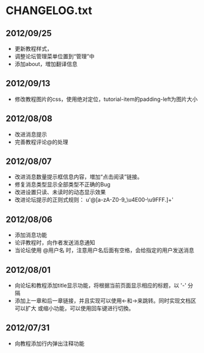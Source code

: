 CHANGELOG.txt
================

2012/09/25
--------------

* 更新教程样式，
* 调整论坛管理菜单位置到“管理”中
* 添加about，増加翻译信息

2012/09/13
--------------

* 修改教程图片的css，使用绝对定位，tutorial-item的padding-left为图片大小

2012/08/08
--------------

* 改进消息提示
* 完善教程评论@的处理

2012/08/07
--------------

* 改进消息数量提示框信息内容，増加“点击阅读”链接。
* 修复消息类型显示全部类型不正确的Bug
* 改进设置只读、未读时的动态显示效果
* 改进论坛提示的正则式规则： u'@[a-zA-Z0-9_\u4E00-\u9FFF\.]+'

2012/08/06
--------------

* 添加消息功能
* 论评教程时，向作者发送消息通知
* 当论坛使用 @用户名 时，注意用户名后面有空格，会给指定的用户发送消息

2012/08/01
-----------

* 向论坛和教程添加title显示功能，将根据当前页面显示相应的标题，以 '-' 分隔
* 添加上一章和后一章链接，并且实现可以使用<-和->来跳转。同时实现文档区可以扩大
  或缩小功能，可以使用回车键进行切換。

2012/07/31
-----------
* 向教程添加行内弹出注释功能